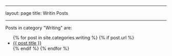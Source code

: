 ---
layout: page
title: Writin Posts

----

<p>Posts in category "Writing" are:</p>

<ul>
  {% for post in site.categories.writing %}
    {% if post.url %}
        <li><a href="{{ post.url }}">{{ post.title }}</a></li>
    {% endif %}
  {% endfor %}
</ul>
